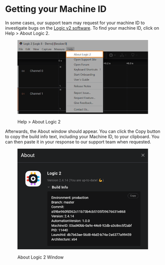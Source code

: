 # Getting your Machine ID

In some cases, our support team may request for your machine ID to investigate bugs on the [Logic v2 software](https://ideas.saleae.com/f/changelog/). To find your machine ID, click on Help > About Logic 2.

<figure><img src="../.gitbook/assets/Screenshot 2024-03-28 at 4.41.46 PM.png" alt=""><figcaption><p>Help > About Logic 2</p></figcaption></figure>

Afterwards, the About window should appear. You can click the Copy button to copy the build info text, including your Machine ID, to your clipboard. You can then paste it in your response to our support team when requested.

<figure><img src="../.gitbook/assets/Screenshot 2024-03-28 at 4.44.56 PM.png" alt=""><figcaption><p>About Logic 2 Window</p></figcaption></figure>
